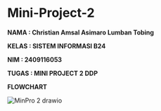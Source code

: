 # Mini-Project-2
**NAMA    : Christian Amsal Asimaro Lumban Tobing**

**KELAS   : SISTEM INFORMASI B24**

**NIM     : 2409116053**

**TUGAS   : MINI PROJECT 2 DDP**

**FLOWCHART**

![MinPro 2 drawio](https://github.com/user-attachments/assets/d6881f06-279a-4e18-b7f3-c04fe20cdc95)

